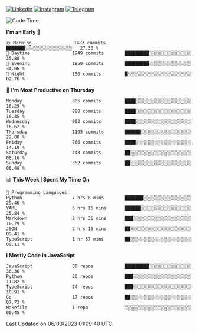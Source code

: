 [![Linkedin](https://img.shields.io/badge/-Archie-blue?style=flat-square&labelColor=gray&logo=Linkedin&logoColor=white&link=https://www.linkedin.com/in/archisdi)](https://www.linkedin.com/in/archisdi)
[![Instagram](https://img.shields.io/badge/-@archisdi-orange?style=flat-square&labelColor=gray&logo=Instagram&logoColor=white&link=https://www.instagram.com/archisdi)](https://www.instagram.com/archisdi)
[![Telegram](https://img.shields.io/badge/-aai-informational?style=flat-square&labelColor=gray&logo=telegram&logoColor=white&link=https://t.me/archisdi)](https://t.me/archisdi)

<!--START_SECTION:waka-->
![Code Time](http://img.shields.io/badge/Code%20Time-2%2C059%20hrs%2051%20mins-blue)

**I'm an Early 🐤** 

```text
🌞 Morning                1483 commits        ███████░░░░░░░░░░░░░░░░░░   27.30 % 
🌆 Daytime                1949 commits        █████████░░░░░░░░░░░░░░░░   35.88 % 
🌃 Evening                1850 commits        █████████░░░░░░░░░░░░░░░░   34.06 % 
🌙 Night                  150 commits         █░░░░░░░░░░░░░░░░░░░░░░░░   02.76 % 
```
📅 **I'm Most Productive on Thursday** 

```text
Monday                   885 commits         ████░░░░░░░░░░░░░░░░░░░░░   16.29 % 
Tuesday                  888 commits         ████░░░░░░░░░░░░░░░░░░░░░   16.35 % 
Wednesday                903 commits         ████░░░░░░░░░░░░░░░░░░░░░   16.62 % 
Thursday                 1195 commits        ██████░░░░░░░░░░░░░░░░░░░   22.00 % 
Friday                   766 commits         ████░░░░░░░░░░░░░░░░░░░░░   14.10 % 
Saturday                 443 commits         ██░░░░░░░░░░░░░░░░░░░░░░░   08.16 % 
Sunday                   352 commits         ██░░░░░░░░░░░░░░░░░░░░░░░   06.48 % 
```


📊 **This Week I Spent My Time On** 

```text
💬 Programming Languages: 
Python                   7 hrs 8 mins        ███████░░░░░░░░░░░░░░░░░░   29.46 % 
YAML                     6 hrs 15 mins       ██████░░░░░░░░░░░░░░░░░░░   25.84 % 
Markdown                 2 hrs 36 mins       ███░░░░░░░░░░░░░░░░░░░░░░   10.79 % 
JSON                     2 hrs 16 mins       ██░░░░░░░░░░░░░░░░░░░░░░░   09.41 % 
TypeScript               1 hr 57 mins        ██░░░░░░░░░░░░░░░░░░░░░░░   08.11 % 
```

**I Mostly Code in JavaScript** 

```text
JavaScript               80 repos            █████████░░░░░░░░░░░░░░░░   36.36 % 
Python                   26 repos            ███░░░░░░░░░░░░░░░░░░░░░░   11.82 % 
TypeScript               24 repos            ███░░░░░░░░░░░░░░░░░░░░░░   10.91 % 
Go                       17 repos            ██░░░░░░░░░░░░░░░░░░░░░░░   07.73 % 
Makefile                 1 repo              ░░░░░░░░░░░░░░░░░░░░░░░░░   00.45 % 
```




 Last Updated on 06/03/2023 01:09:40 UTC
<!--END_SECTION:waka-->